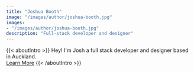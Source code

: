 ```yaml
---
title: "Joshua Booth"
image: "/images/author/joshua-booth.jpg"
images:
- "/images/author/joshua-booth.jpg"
description: "Full-stack developer and designer"
---
```


{{< aboutIntro >}}
Hey! I'm Josh a full stack developer and designer based in Auckland.
<br>
<a class="btn btn-primary text-white mt-4" href="../../about">Learn More</a>
{{< /aboutIntro >}}

